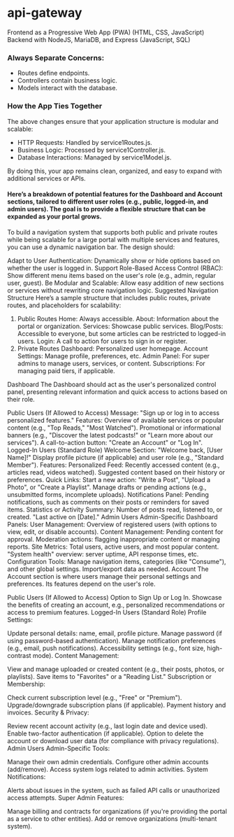 # api-gateway

Frontend as a Progressive Web App (PWA) (HTML, CSS, JavaScript)
Backend with NodeJS, MariaDB, and Express (JavaScript, SQL)

### Always Separate Concerns:
- Routes define endpoints.
- Controllers contain business logic.
- Models interact with the database.

### How the App Ties Together

The above changes ensure that your application structure is modular and scalable:

- HTTP Requests: Handled by service1Routes.js.
- Business Logic: Processed by service1Controller.js.
- Database Interactions: Managed by service1Model.js.

By doing this, your app remains clean, organized, and easy to expand with additional services or APIs.

#### Here’s a breakdown of potential features for the Dashboard and Account sections, tailored to different user roles (e.g., public, logged-in, and admin users). The goal is to provide a flexible structure that can be expanded as your portal grows.

To build a navigation system that supports both public and private routes while being scalable for a large portal with multiple services and features, you can use a dynamic navigation bar. The design should:

Adapt to User Authentication: Dynamically show or hide options based on whether the user is logged in.
Support Role-Based Access Control (RBAC): Show different menu items based on the user's role (e.g., admin, regular user, guest).
Be Modular and Scalable: Allow easy addition of new sections or services without rewriting core navigation logic.
Suggested Navigation Structure
Here’s a sample structure that includes public routes, private routes, and placeholders for scalability:

1. Public Routes
Home: Always accessible.
About: Information about the portal or organization.
Services: Showcase public services.
Blog/Posts: Accessible to everyone, but some articles can be restricted to logged-in users.
Login: A call to action for users to sign in or register.
2. Private Routes
Dashboard: Personalized user homepage.
Account Settings: Manage profile, preferences, etc.
Admin Panel: For super admins to manage users, services, or content.
Subscriptions: For managing paid tiers, if applicable.


Dashboard
The Dashboard should act as the user's personalized control panel, presenting relevant information and quick access to actions based on their role.

Public Users (If Allowed to Access)
Message: "Sign up or log in to access personalized features."
Features:
Overview of available services or popular content (e.g., "Top Reads," "Most Watched").
Promotional or informational banners (e.g., "Discover the latest podcasts!" or "Learn more about our services").
A call-to-action button: "Create an Account" or "Log In".
Logged-In Users (Standard Role)
Welcome Section:
"Welcome back, [User Name]!"
Display profile picture (if applicable) and user role (e.g., "Standard Member").
Features:
Personalized Feed:
Recently accessed content (e.g., articles read, videos watched).
Suggested content based on their history or preferences.
Quick Links:
Start a new action: "Write a Post", "Upload a Photo", or "Create a Playlist".
Manage drafts or pending actions (e.g., unsubmitted forms, incomplete uploads).
Notifications Panel:
Pending notifications, such as comments on their posts or reminders for saved items.
Statistics or Activity Summary:
Number of posts read, listened to, or created.
"Last active on [Date]."
Admin Users
Admin-Specific Dashboard Panels:
User Management:
Overview of registered users (with options to view, edit, or disable accounts).
Content Management:
Pending content for approval.
Moderation actions: flagging inappropriate content or managing reports.
Site Metrics:
Total users, active users, and most popular content.
"System health" overview: server uptime, API response times, etc.
Configuration Tools:
Manage navigation items, categories (like "Consume"), and other global settings.
Import/export data as needed.
Account
The Account section is where users manage their personal settings and preferences. Its features depend on the user's role.

Public Users (If Allowed to Access)
Option to Sign Up or Log In.
Showcase the benefits of creating an account, e.g., personalized recommendations or access to premium features.
Logged-In Users (Standard Role)
Profile Settings:

Update personal details: name, email, profile picture.
Manage password (if using password-based authentication).
Manage notification preferences (e.g., email, push notifications).
Accessibility settings (e.g., font size, high-contrast mode).
Content Management:

View and manage uploaded or created content (e.g., their posts, photos, or playlists).
Save items to "Favorites" or a "Reading List."
Subscription or Membership:

Check current subscription level (e.g., "Free" or "Premium").
Upgrade/downgrade subscription plans (if applicable).
Payment history and invoices.
Security & Privacy:

Review recent account activity (e.g., last login date and device used).
Enable two-factor authentication (if applicable).
Option to delete the account or download user data (for compliance with privacy regulations).
Admin Users
Admin-Specific Tools:

Manage their own admin credentials.
Configure other admin accounts (add/remove).
Access system logs related to admin activities.
System Notifications:

Alerts about issues in the system, such as failed API calls or unauthorized access attempts.
Super Admin Features:

Manage billing and contracts for organizations (if you're providing the portal as a service to other entities).
Add or remove organizations (multi-tenant system).